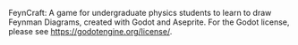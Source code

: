 FeynCraft: A game for undergraduate physics students to learn to draw Feynman Diagrams, created with Godot and Aseprite. For the Godot license, please see https://godotengine.org/license/.
